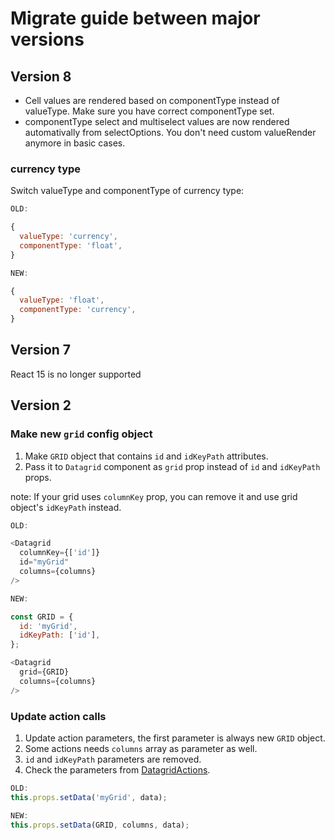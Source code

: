 # Migrate guide between major versions

## Version 8
* Cell values are rendered based on componentType instead of valueType. Make sure you have correct componentType set.
* componentType select and multiselect values are now rendered automativally from selectOptions. You don't need custom valueRender anymore in basic cases.

### currency type
Switch valueType and componentType of currency type:
```javascript
OLD:

{
  valueType: 'currency',
  componentType: 'float',
}
```

```javascript
NEW:

{
  valueType: 'float',
  componentType: 'currency',
}
```

## Version 7
React 15 is no longer supported

## Version 2

### Make new `grid` config object
1. Make `GRID` object that contains `id` and `idKeyPath` attributes.
2. Pass it to `Datagrid` component as `grid` prop instead of `id` and `idKeyPath` props.

note: If your grid uses `columnKey` prop, you can remove it and use grid object's `idKeyPath` instead.

```javascript
OLD:

<Datagrid
  columnKey={['id']}
  id="myGrid"
  columns={columns}
/>
```

```javascript
NEW:

const GRID = {
  id: 'myGrid',
  idKeyPath: ['id'],
};

<Datagrid
  grid={GRID}
  columns={columns}
/>
```

### Update action calls
1. Update action parameters, the first parameter is always new `GRID` object.
2. Some actions needs `columns` array as parameter as well.
3. `id` and `idKeyPath` parameters are removed.
2. Check the parameters from [DatagridActions](./src/datagrid/datagrid.actions.js).

```javascript
OLD:
this.props.setData('myGrid', data);
```

```javascript
NEW:
this.props.setData(GRID, columns, data);
```
